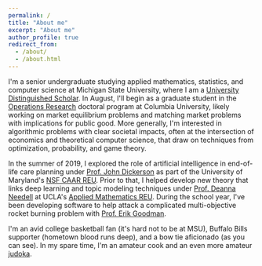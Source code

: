 ```yaml
---
permalink: /
title: "About me"
excerpt: "About me"
author_profile: true
redirect_from: 
  - /about/
  - /about.html
---
```



I'm a senior undergraduate studying applied mathematics, statistics, and computer science at Michigan State University, where I am a [University Distinguished Scholar](https://msutoday.msu.edu/news/2016/23-high-school-seniors-receive-full-scholarships/).  In August, I'll begin as a graduate student in the [Operations Research](https://ieor.columbia.edu) doctoral program at Columbia University, likely working on market equilibrium problems and matching market problems with implications for public good.  More generally, I'm interested in algorithmic problems with clear societal impacts, often at the intersection of economics and theoretical computer science, that draw on techniques from optimization, probability, and game theory.  

In the summer of 2019, I explored the role of artificial intelligence in end-of-life care planning under [Prof. John Dickerson](http://jpdickerson.com) as part of the University of Maryland's [NSF CAAR REU](http://www.cs.umd.edu/projects/reucaar/).  Prior to that, I helped develop new theory that links deep learning and topic modeling techniques under [Prof. Deanna Needell](https://www.math.ucla.edu/~deanna/) at UCLA's [Applied Mathematics REU](https://www.math.ucla.edu/~bertozzi/WORKFORCE/REU2017.html).  During the school year, I've been developing software to help attack a complicated multi-objective rocket burning problem with [Prof. Erik Goodman](https://www.egr.msu.edu/~goodman/).

I'm an avid college basketball fan (it's hard not to be at MSU), Buffalo Bills supporter (hometown blood runs deep), and a bow tie aficionado (as you can see).  In my spare time, I'm an amateur cook and an even more amateur [judoka](https://en.wikipedia.org/wiki/Judo).


